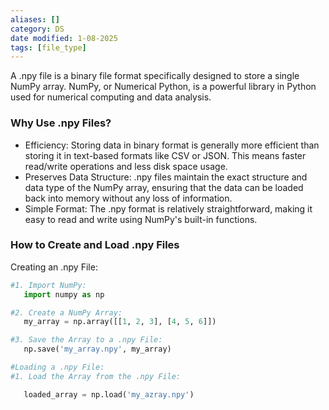 ```yaml
---
aliases: []
category: DS
date modified: 1-08-2025
tags: [file_type]
---
```

A .npy file is a binary file format specifically designed to store a single NumPy array. NumPy, or Numerical Python, is a powerful library in Python used for numerical computing and data analysis.

### Why Use .npy Files?

* Efficiency: Storing data in binary format is generally more efficient than storing it in text-based formats like CSV or JSON. This means faster read/write operations and less disk space usage.
* Preserves Data Structure: .npy files maintain the exact structure and data type of the NumPy array, ensuring that the data can be loaded back into memory without any loss of information.
* Simple Format: The .npy format is relatively straightforward, making it easy to read and write using NumPy's built-in functions.

### How to Create and Load .npy Files

Creating an .npy File:

```python
#1. Import NumPy:
   import numpy as np

#2. Create a NumPy Array:
   my_array = np.array([[1, 2, 3], [4, 5, 6]])

#3. Save the Array to a .npy File:
   np.save('my_array.npy', my_array)

#Loading a .npy File:
#1. Load the Array from the .npy File:

   loaded_array = np.load('my_azray.npy')
```
